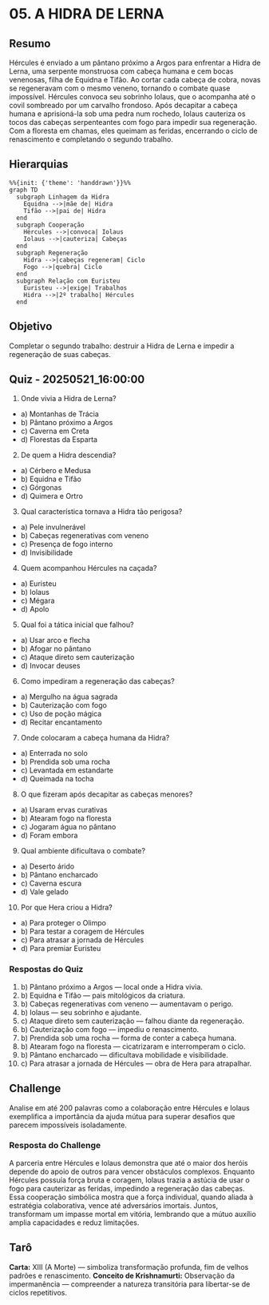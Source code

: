 # 05. A HIDRA DE LERNA

## Resumo

Hércules é enviado a um pântano próximo a Argos para enfrentar a Hidra de Lerna, uma serpente monstruosa com cabeça humana e cem bocas venenosas, filha de Equidna e Tifão. Ao cortar cada cabeça de cobra, novas se regeneravam com o mesmo veneno, tornando o combate quase impossível. Hércules convoca seu sobrinho Iolaus, que o acompanha até o covil sombreado por um carvalho frondoso. Após decapitar a cabeça humana e aprisioná-la sob uma pedra num rochedo, Iolaus cauteriza os tocos das cabeças serpenteantes com fogo para impedir sua regeneração. Com a floresta em chamas, eles queimam as feridas, encerrando o ciclo de renascimento e completando o segundo trabalho.

## Hierarquias

```mermaid
%%{init: {'theme': 'handdrawn'}}%%
graph TD
  subgraph Linhagem da Hidra
    Equidna -->|mãe de| Hidra
    Tifão -->|pai de| Hidra
  end
  subgraph Cooperação
    Hércules -->|convoca| Iolaus
    Iolaus -->|cauteriza| Cabeças
  end
  subgraph Regeneração
    Hidra -->|cabeças regeneram| Ciclo
    Fogo -->|quebra| Ciclo
  end
  subgraph Relação com Euristeu
    Euristeu -->|exige| Trabalhos
    Hidra -->|2º trabalho| Hércules
  end
```

## Objetivo

Completar o segundo trabalho: destruir a Hidra de Lerna e impedir a regeneração de suas cabeças.

## Quiz - 20250521_16:00:00

1. Onde vivia a Hidra de Lerna?

- a) Montanhas de Trácia
- b) Pântano próximo a Argos
- c) Caverna em Creta
- d) Florestas da Esparta

2. De quem a Hidra descendia?

- a) Cérbero e Medusa
- b) Equidna e Tifão
- c) Górgonas
- d) Quimera e Ortro

3. Qual característica tornava a Hidra tão perigosa?

- a) Pele invulnerável
- b) Cabeças regenerativas com veneno
- c) Presença de fogo interno
- d) Invisibilidade

4. Quem acompanhou Hércules na caçada?

- a) Euristeu
- b) Iolaus
- c) Mégara
- d) Apolo

5. Qual foi a tática inicial que falhou?

- a) Usar arco e flecha
- b) Afogar no pântano
- c) Ataque direto sem cauterização
- d) Invocar deuses

6. Como impediram a regeneração das cabeças?

- a) Mergulho na água sagrada
- b) Cauterização com fogo
- c) Uso de poção mágica
- d) Recitar encantamento

7. Onde colocaram a cabeça humana da Hidra?

- a) Enterrada no solo
- b) Prendida sob uma rocha
- c) Levantada em estandarte
- d) Queimada na tocha

8. O que fizeram após decapitar as cabeças menores?

- a) Usaram ervas curativas
- b) Atearam fogo na floresta
- c) Jogaram água no pântano
- d) Foram embora

9. Qual ambiente dificultava o combate?

- a) Deserto árido
- b) Pântano encharcado
- c) Caverna escura
- d) Vale gelado

10. Por que Hera criou a Hidra?

- a) Para proteger o Olimpo
- b) Para testar a coragem de Hércules
- c) Para atrasar a jornada de Hércules
- d) Para premiar Euristeu

### Respostas do Quiz

1. b) Pântano próximo a Argos — local onde a Hidra vivia.
2. b) Equidna e Tifão — pais mitológicos da criatura.
3. b) Cabeças regenerativas com veneno — aumentavam o perigo.
4. b) Iolaus — seu sobrinho e ajudante.
5. c) Ataque direto sem cauterização — falhou diante da regeneração.
6. b) Cauterização com fogo — impediu o renascimento.
7. b) Prendida sob uma rocha — forma de conter a cabeça humana.
8. b) Atearam fogo na floresta — cicatrizaram e interromperam o ciclo.
9. b) Pântano encharcado — dificultava mobilidade e visibilidade.
10. c) Para atrasar a jornada de Hércules — obra de Hera para atrapalhar.

## Challenge

Analise em até 200 palavras como a colaboração entre Hércules e Iolaus exemplifica a importância da ajuda mútua para superar desafios que parecem impossíveis isoladamente.

### Resposta do Challenge

A parceria entre Hércules e Iolaus demonstra que até o maior dos heróis depende do apoio de outros para vencer obstáculos complexos. Enquanto Hércules possuía força bruta e coragem, Iolaus trazia a astúcia de usar o fogo para cauterizar as feridas, impedindo a regeneração das cabeças. Essa cooperação simbólica mostra que a força individual, quando aliada à estratégia colaborativa, vence até adversários imortais. Juntos, transformam um impasse mortal em vitória, lembrando que a mútuo auxílio amplia capacidades e reduz limitações.

## Tarô

**Carta:** XIII (A Morte) — simboliza transformação profunda, fim de velhos padrões e renascimento.
**Conceito de Krishnamurti:** Observação da impermanência — compreender a natureza transitória para libertar-se de ciclos repetitivos.
